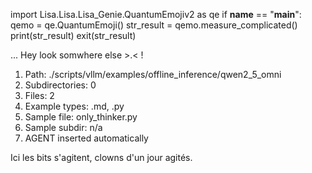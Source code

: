 
import Lisa.Lisa.Lisa_Genie.QuantumEmojiv2 as qe
if __name__ == "__main__":
  qemo = qe.QuantumEmoji()
  str_result = qemo.measure_complicated()
  print(str_result)
  exit(str_result)

... Hey look somwhere else >.< !

1. Path: ./scripts/vllm/examples/offline_inference/qwen2_5_omni
2. Subdirectories: 0
3. Files: 2
4. Example types: .md, .py
5. Sample file: only_thinker.py
6. Sample subdir: n/a
7. AGENT inserted automatically

Ici les bits s'agitent, clowns d'un jour agités.
